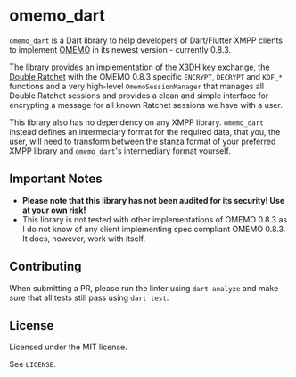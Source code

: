 # omemo_dart

`omemo_dart` is a Dart library to help developers of Dart/Flutter XMPP clients to implement
[OMEMO](https://xmpp.org/extensions/xep-0384.html) in its newest version - currently 0.8.3.

The library provides an implementation of the [X3DH](https://signal.org/docs/specifications/x3dh/)
key exchange, the [Double Ratchet](https://signal.org/docs/specifications/doubleratchet/) with
the OMEMO 0.8.3 specific `ENCRYPT`, `DECRYPT` and `KDF_*` functions and a very high-level
`OmemoSessionManager` that manages all Double Ratchet sessions and provides a clean and simple
interface for encrypting a message for all known Ratchet sessions we have with a user.

This library also has no dependency on any XMPP library. `omemo_dart` instead defines an
intermediary format for the required data, that you, the user, will need to transform between
the stanza format of your preferred XMPP library and `omemo_dart`'s intermediary format
yourself.

## Important Notes

- **Please note that this library has not been audited for its security! Use at your own risk!**
- This library is not tested with other implementations of OMEMO 0.8.3 as I do not know of any client implementing spec compliant OMEMO 0.8.3. It does, however, work with itself.

## Contributing

When submitting a PR, please run the linter using `dart analyze` and make sure that all
tests still pass using `dart test`.

## License

Licensed under the MIT license.

See `LICENSE`.
